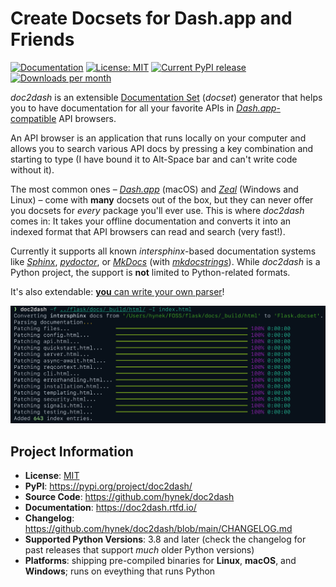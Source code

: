 # Create Docsets for Dash.app and Friends

[![Documentation](https://img.shields.io/badge/Docs-Read%20The%20Docs-black)](https://doc2dash.readthedocs.io/)
[![License: MIT](https://img.shields.io/badge/license-MIT-C06524)](https://github.com/hynek/doc2dash/blob/main/LICENSE)
[![Current PyPI release](https://img.shields.io/pypi/v/doc2dash)](https://pypi.org/project/doc2dash/)
[![Downloads per month](https://static.pepy.tech/personalized-badge/doc2dash?period=month&units=international_system&left_color=grey&right_color=blue&left_text=Downloads%20/%20Month)](https://pepy.tech/project/doc2dash)

<!-- begin-short -->

*doc2dash* is an extensible [Documentation Set](https://developer.apple.com/library/archive/documentation/DeveloperTools/Conceptual/Documentation_Sets/010-Overview_of_Documentation_Sets/docset_overview.html#//apple_ref/doc/uid/TP40005266-CH13-SW6) (*docset*) generator that helps you to have documentation for all your favorite APIs in [*Dash.app*-compatible](https://kapeli.com/dash/) API browsers.

An API browser is an application that runs locally on your computer and allows you to search various API docs by pressing a key combination and starting to type (I have bound it to Alt-Space bar and can't write code without it).

The most common ones – [*Dash.app*](https://kapeli.com/dash) (macOS) and [*Zeal*](https://zealdocs.org) (Windows and Linux) – come with **many** docsets out of the box, but they can never offer you docsets for *every* package you'll ever use.
This is where *doc2dash* comes in:
It takes your offline documentation and converts it into an indexed format that API browsers can read and search (very fast!).

Currently it supports all known *intersphinx*-based documentation systems like [*Sphinx*](https://www.sphinx-doc.org/), [*pydoctor*](https://github.com/twisted/pydoctor), or [*MkDocs*](https://www.mkdocs.org) (with [*mkdocstrings*](https://mkdocstrings.github.io)).
While *doc2dash* is a Python project, the support is **not** limited to Python-related formats.

It's also extendable: [**you** can write your own parser](https://doc2dash.readthedocs.io/en/latest/extending/)!

![doc2dash Session](docs/doc2dash-session.png)


## Project Information

- **License**: [MIT](https://github.com/hynek/doc2dash/blob/main/LICENSE)
- **PyPI**: <https://pypi.org/project/doc2dash/>
- **Source Code**: <https://github.com/hynek/doc2dash>
- **Documentation**: <https://doc2dash.rtfd.io/>
- **Changelog**: <https://github.com/hynek/doc2dash/blob/main/CHANGELOG.md>
- **Supported Python Versions**: 3.8 and later (check the changelog for past releases that support _much_ older Python versions)
- **Platforms**: shipping pre-compiled binaries for **Linux**, **macOS**, and **Windows**; runs on eveything that runs Python
